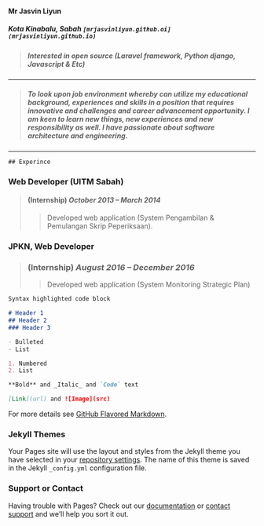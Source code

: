 #### Mr Jasvin Liyun
##### Kota Kinabalu, Sabah     ```[mrjasvinliyun.github.oi](mrjasvinliyun.github.io)```
> ##### Interested in open source (Laravel framework, Python django, Javascript & Etc)
---
> ##### *To look upon job environment whereby can utilize my educational background, experiences and skills in a position that requires innovative and challenges and career advancement opportunity. I am keen to learn new things, new experiences and new responsibility as well. I have passionate about software architecture and engineering*.
>
---

```
## Experince
```
### Web Developer (UITM Sabah) 
> #### (Internship) *October 2013 – March 2014*
> > Developed web application (System Pengambilan & Pemulangan Skrip Peperiksaan).

### JPKN, Web Developer 
> ### (Internship) *August 2016 – December 2016*
> > Developed web application (System Monitoring Strategic Plan)

```markdown
Syntax highlighted code block

# Header 1
## Header 2
### Header 3

- Bulleted
- List

1. Numbered
2. List

**Bold** and _Italic_ and `Code` text

[Link](url) and ![Image](src)
```

For more details see [GitHub Flavored Markdown](https://guides.github.com/features/mastering-markdown/).

### Jekyll Themes

Your Pages site will use the layout and styles from the Jekyll theme you have selected in your [repository settings](https://github.com/mrjasvinliyun/mrjasvinliyun.github.io/settings). The name of this theme is saved in the Jekyll `_config.yml` configuration file.

### Support or Contact

Having trouble with Pages? Check out our [documentation](https://help.github.com/categories/github-pages-basics/) or [contact support](https://github.com/contact) and we’ll help you sort it out.
